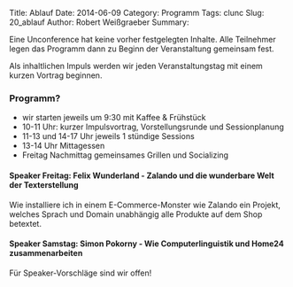 Title: Ablauf
Date: 2014-06-09
Category: Programm
Tags: clunc
Slug: 20_ablauf
Author: Robert Weißgraeber
Summary: 

Eine Unconference hat keine vorher festgelegten Inhalte. Alle Teilnehmer legen das Programm dann zu Beginn der Veranstaltung gemeinsam fest.

Als inhaltlichen Impuls werden wir jeden Veranstaltungstag mit einem kurzen Vortrag beginnen.

### Programm?
* wir starten jeweils um 9:30 mit Kaffee & Frühstück
* 10-11 Uhr: kurzer Impulsvortrag, Vorstellungsrunde und Sessionplanung
* 11-13 und 14-17 Uhr jeweils 1 stündige Sessions
* 13-14 Uhr Mittagessen
* Freitag Nachmittag gemeinsames Grillen und Socializing


#### Speaker Freitag: Felix Wunderland - Zalando und die wunderbare Welt der Texterstellung
Wie installiere ich in einem E-Commerce-Monster wie Zalando ein Projekt, welches Sprach und Domain unabhängig alle Produkte auf dem Shop betextet.


#### Speaker Samstag: Simon Pokorny - Wie Computerlinguistik und Home24 zusammenarbeiten


Für Speaker-Vorschläge sind wir offen!


